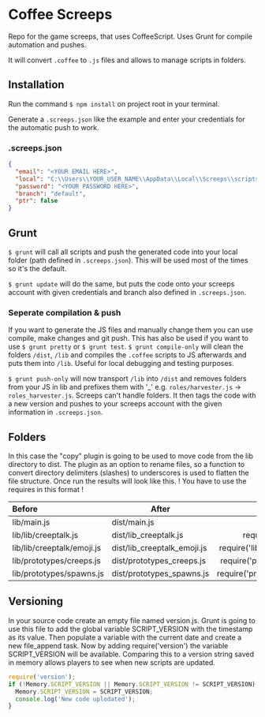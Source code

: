 # Coffee Screeps

Repo for the game screeps, that uses CoffeeScript. Uses Grunt for compile automation and pushes.

It will convert `.coffee` to `.js` files and allows to manage scripts in folders.

## Installation

Run the command `$ npm install` on project root in your terminal.

Generate a `.screeps.json` like the example and enter your credentials for the automatic push to work.

### .screeps.json

```json
{
  "email": "<YOUR EMAIL HERE>",
  "local": "C:\\Users\\YOUR_USER_NAME\\AppData\\Local\\Screeps\\scripts\\screeps.com\\coffee",
  "password": "<YOUR PASSWORD HERE>",
  "branch": "default",
  "ptr": false
}
```

## Grunt

`$ grunt` will call all scripts and push the generated code into your local folder (path defined in `.screeps.json`). This will be used most of the times so it's the default.

`$ grunt update` will do the same, but puts the code onto your screeps account with given credentials and branch also defined in `.screeps.json`.

### Seperate compilation & push

If you want to generate the JS files and manually change them you can use compile, make changes and git push. This has also be used if you want to use `$ grunt pretty` or `$ grunt test`.
`$ grunt compile-only` will clean the folders `/dist`, `/lib` and compiles the `.coffee` scripts to JS afterwards and puts them into `/lib`.
Useful for local debugging and testing purposes.

`$ grunt push-only` will now transport `/lib` into `/dist` and removes folders from your JS in lib and prefixes them with '\_' e.g. `roles/harvester.js` -> `roles_harvester.js`. Screeps can't handle folders. It then tags the code with a new version and pushes to your screeps account with the given information in `.screeps.json`.

## Folders

In this case the "copy" plugin is going to be used to move code from the lib directory to dist. The plugin as an option to rename files, so a function to convert directory delimiters (slashes) to underscores is used to flatten the file structure. Once run the results will look like this. ! You have to use the requires in this format !

| Before                     | After                       |                         Require |
| :------------------------- | --------------------------- | ------------------------------: |
| lib/main.js                | dist/main.js                |                require('main'); |
| lib/lib/creeptalk.js       | dist/lib_creeptalk.js       |       require('lib_creeptalk'); |
| lib/lib/creeptalk/emoji.js | dist/lib_creeptalk_emoji.js | require('lib_creeptalk_emoji'); |
| lib/prototypes/creeps.js   | dist/prototypes_creeps.js   |   require('prototypes_creeps'); |
| lib/prototypes/spawns.js   | dist/prototypes_spawns.js   |   require('prototypes_spawns'); |

## Versioning

In your source code create an empty file named version.js. Grunt is going to use this file to add the global variable SCRIPT_VERSION with the timestamp as its value. Then populate a variable with the current date and create a new file_append task. Now by adding require('version') the variable SCRIPT_VERSION will be available. Comparing this to a version string saved in memory allows players to see when new scripts are updated.

```js
require('version');
if (!Memory.SCRIPT_VERSION || Memory.SCRIPT_VERSION != SCRIPT_VERSION) {
  Memory.SCRIPT_VERSION = SCRIPT_VERSION;
  console.log('New code uplodated');
}
```

